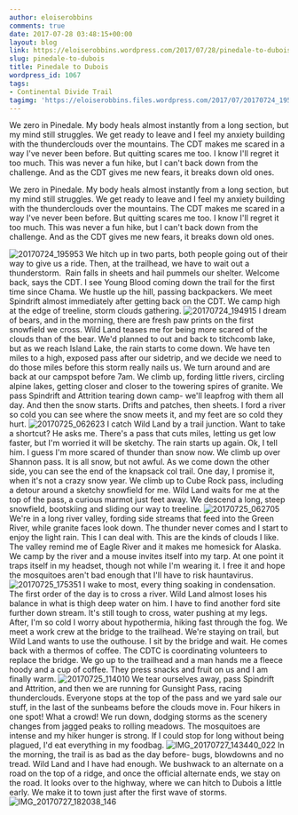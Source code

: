 ```yaml
---
author: eloiserobbins
comments: true
date: 2017-07-28 03:48:15+00:00
layout: blog
link: https://eloiserobbins.wordpress.com/2017/07/28/pinedale-to-dubois/
slug: pinedale-to-dubois
title: Pinedale to Dubois
wordpress_id: 1067
tags:
- Continental Divide Trail
tagimg: 'https://eloiserobbins.files.wordpress.com/2017/07/20170724_195953.jpg'
---
```


We zero in Pinedale. My body heals almost instantly from a long section, but my mind still struggles. We get ready to leave and I feel my anxiety building with the thunderclouds over the mountains. The CDT makes me scared in a way I've never been before. But quitting scares me too. I know I'll regret it too much. This was never a fun hike, but I can't back down from the challenge. And as the CDT gives me new fears, it breaks down old ones.


We zero in Pinedale. My body heals almost instantly from a long section, but my mind still struggles. We get ready to leave and I feel my anxiety building with the thunderclouds over the mountains. The CDT makes me scared in a way I've never been before. But quitting scares me too. I know I'll regret it too much. This was never a fun hike, but I can't back down from the challenge. And as the CDT gives me new fears, it breaks down old ones.

![20170724_195953](https://eloiserobbins.files.wordpress.com/2017/07/20170724_195953.jpg)
We hitch up in two parts, both people going out of their way to give us a ride. Then, at the trailhead, we have to wait out a thunderstorm.  Rain falls in sheets and hail pummels our shelter. Welcome back, says the CDT.
I see Young Blood coming down the trail for the first time since Chama. We hustle up the hill, passing backpackers. We meet Spindrift almost immediately after getting back on the CDT. We camp high at the edge of treeline, storm clouds gathering.
![20170724_194915](https://eloiserobbins.files.wordpress.com/2017/07/20170724_194915.jpg)
I dream of bears, and in the morning, there are fresh paw prints on the first snowfield we cross. Wild Land teases me for being more scared of the clouds than of the bear. We'd planned to out and back to titchcomb lake, but as we reach Island Lake, the rain starts to come down. We have ten miles to a high, exposed pass after our sidetrip, and we decide we need to do those miles before this storm really nails us. We turn around and are back at our campspot before 7am.
We climb up, fording little rivers, circling alpine lakes, getting closer and closer to the towering spires of granite. We pass Spindrift and Attrition tearing down camp- we'll leapfrog with them all day. And then the snow starts. Drifts and patches, then sheets. I ford a river so cold you can see where the snow meets it, and my feet are so cold they hurt.
![20170725_062623](https://eloiserobbins.files.wordpress.com/2017/07/20170725_062623.jpg)
I catch Wild Land by a trail junction. Want to take a shortcut? He asks me. There's a pass that cuts miles, letting us get low faster, but I'm worried it will be sketchy. The rain starts up again. Ok, I tell him. I guess I'm more scared of thunder than snow now.
We climb up over Shannon pass. It is all snow, but not awful. As we come down the other side, you can see the end of the knapsack col trail. One day, I promise it, when it's not a crazy snow year. We climb up to Cube Rock pass, including a detour around a sketchy snowfield for me. Wild Land waits for me at the top of the pass, a curious marmot just feet away. We descend a long, steep snowfield, bootskiing and sliding our way to treeline.
![20170725_062705](https://eloiserobbins.files.wordpress.com/2017/07/20170725_062705.jpg)
We're in a long river valley, fording side streams that feed into the Green River, while granite faces look down. The thunder never comes and I start to enjoy the light rain. This I can deal with. This are the kinds of clouds I like. The valley remind me of Eagle River and it makes me homesick for Alaska.
We camp by the river and a mouse invites itself into my tarp. At one point it traps itself in my headset, though not while I'm wearing it. I free it and hope the mosquitoes aren't bad enough that I'll have to risk hauntavirus.
![20170725_175351](https://eloiserobbins.files.wordpress.com/2017/07/20170725_1753511.jpg)
I wake to most, every thing soaking in condensation. The first order of the day is to cross a river. Wild Land almost loses his balance in what is thigh deep water on him. I have to find another ford site further down stream. It's still tough to cross, water pushing at my legs. After, I'm so cold I worry about hypothermia, hiking fast through the fog.
We meet a work crew at the bridge to the trailhead. We're staying on trail, but Wild Land wants to use the outhouse. I sit by the bridge and wait. He comes back with a thermos of coffee. The CDTC is coordinating volunteers to replace the bridge. We go up to the trailhead and a man hands me a fleece hoody and a cup of coffee. They press snacks and fruit on us and I am finally warm.
![20170725_114010](https://eloiserobbins.files.wordpress.com/2017/07/20170725_114010.jpg)
We tear ourselves away, pass Spindrift and Attrition, and then we are running for Gunsight Pass, racing thunderclouds. Everyone stops at the top of the pass and we yard sale our stuff, in the last of the sunbeams before the clouds move in. Four hikers in one spot! What a crowd!
We run down, dodging storms as the scenery changes from jagged peaks to rolling meadows. The mosquitoes are intense and my hiker hunger is strong. If I could stop for long without being plagued, I'd eat everything in my foodbag.
![IMG_20170727_143440_022](https://eloiserobbins.files.wordpress.com/2017/07/img_20170727_143440_022.jpg)
In the morning, the trail is as bad as the day before- bugs, blowdowns and no tread. Wild Land and I have had enough. We bushwack to an alternate on a road on the top of a ridge, and once the official alternate ends, we stay on the road. It looks over to the highway, where we can hitch to Dubois a little early. We make it to town just after the first wave of storms.
![IMG_20170727_182038_146](https://eloiserobbins.files.wordpress.com/2017/07/img_20170727_182038_146.jpg)
